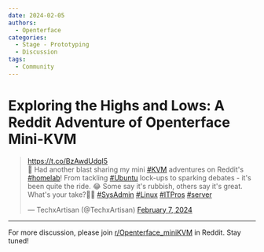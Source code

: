 ```yaml
---
date: 2024-02-05
authors:
  - Openterface
categories:
  - Stage - Prototyping
  - Discussion
tags:
  - Community
---
```


# Exploring the Highs and Lows: A Reddit Adventure of Openterface Mini-KVM

<blockquote class="twitter-tweet"><p lang="en" dir="ltr"><a href="https://t.co/BzAwdUdqI5">https://t.co/BzAwdUdqI5</a><br>🚀 Had another blast sharing my mini <a href="https://twitter.com/hashtag/KVM?src=hash&amp;ref_src=twsrc%5Etfw">#KVM</a> adventures on Reddit&#39;s <a href="https://twitter.com/hashtag/homelab?src=hash&amp;ref_src=twsrc%5Etfw">#homelab</a>! From tackling <a href="https://twitter.com/hashtag/Ubuntu?src=hash&amp;ref_src=twsrc%5Etfw">#Ubuntu</a> lock-ups to sparking debates - it&#39;s been quite the ride. 😂 Some say it&#39;s rubbish, others say it&#39;s great. What&#39;s your take?🤷‍♂️ <a href="https://twitter.com/hashtag/SysAdmin?src=hash&amp;ref_src=twsrc%5Etfw">#SysAdmin</a> <a href="https://twitter.com/hashtag/Linux?src=hash&amp;ref_src=twsrc%5Etfw">#Linux</a> <a href="https://twitter.com/hashtag/ITPros?src=hash&amp;ref_src=twsrc%5Etfw">#ITPros</a> <a href="https://twitter.com/hashtag/server?src=hash&amp;ref_src=twsrc%5Etfw">#server</a></p>&mdash; TechxArtisan (@TechxArtisan) <a href="https://twitter.com/TechxArtisan/status/1755241504962961726?ref_src=twsrc%5Etfw">February 7, 2024</a></blockquote> <script async src="https://platform.twitter.com/widgets.js" charset="utf-8"></script>

<!-- more -->


--------

For more discussion, please join [r/Openterface_miniKVM](https://www.reddit.com/r/Openterface_miniKVM/) in Reddit. Stay tuned!